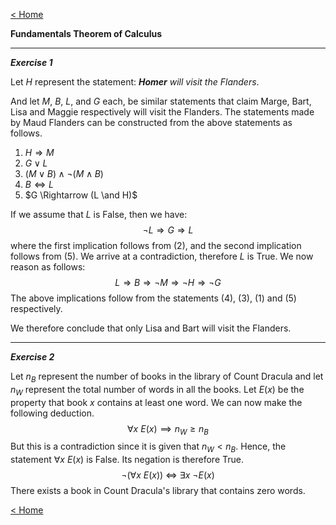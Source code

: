 [< Home](/index.html)



**Fundamentals Theorem of Calculus**



---

***Exercise 1***

Let $H$ represent the statement: ***Homer** will visit the Flanders*. 

And let $M$, $B$, $L$, and $G$ each, be similar statements that claim Marge, Bart, Lisa and Maggie respectively will visit the Flanders. The statements made by Maud Flanders can be constructed from the above statements as follows.

1. $H \Rightarrow M$
2. $G \vee L$
3. $(M \vee B) \wedge \neg(M \wedge B)$
4. $B \Leftrightarrow L$
5. $G \Rightarrow (L \and H)$

If we assume that $L$ is False, then we have:
$$
\neg L \Rightarrow G \Rightarrow L
$$
where the first implication follows from (2), and the second implication follows from (5). We arrive at a contradiction, therefore $L$ is True. We now reason as follows:
$$
L \Rightarrow B \Rightarrow \neg M \Rightarrow \neg H \Rightarrow \neg G
$$
The above implications follow from the statements (4), (3), (1) and (5) respectively.

We therefore conclude that only Lisa and Bart will visit the Flanders.



---

***Exercise 2***

Let $n_B$ represent the number of books in the library of Count Dracula and let $n_W$ represent the total number of words in all the books. Let $E(x)$ be the property that book $x$ contains at least one word. We can now make the following deduction.
$$
\forall x\ E(x) \implies n_W \geq n_B
$$
But this is a contradiction since it is given that $n_W < n_B.$ Hence, the statement $\forall x\ E(x)$ is False. Its negation is therefore True.
$$
\neg(\forall x\ E(x))\ \iff\ \exists x\ \neg E(x)
$$
There exists a book in Count Dracula's library that contains zero words.





[< Home](/index.html)